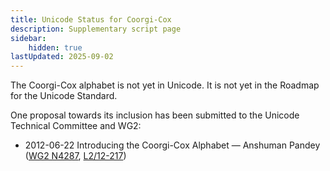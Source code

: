 ```yaml
---
title: Unicode Status for Coorgi-Cox
description: Supplementary script page
sidebar:
    hidden: true
lastUpdated: 2025-09-02
---
```


The Coorgi-Cox alphabet is not yet in Unicode. It is not yet in the Roadmap for the Unicode Standard.

[comment]: # (end of intro)

[comment]: # (start of blocks)



[comment]: # (end of blocks)

[comment]: # (start of chars)



[comment]: # (end of chars)

[comment]: # (start of rest)

One proposal towards its inclusion has been submitted to the Unicode Technical Committee and WG2:

- 2012-06-22 Introducing the Coorgi-Cox Alphabet — Anshuman Pandey ([WG2 N4287](https://www.unicode.org/wg2/docs/n4287.pdf), [L2/12-217](http://www.unicode.org/cgi-bin/GetMatchingDocs.pl?L2/12-217))
